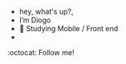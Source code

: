 -  hey, what's up?,
-  I’m Diogo 
- 🚀 Studying  Mobile / Front end
-
:octocat: Follow me!




<!---
Dih-Astro/Dih-Astro is a ✨ special ✨ repository because its `README.md` (this file) appears on your GitHub profile.
You can click the Preview link to take a look at your changes.
--->
